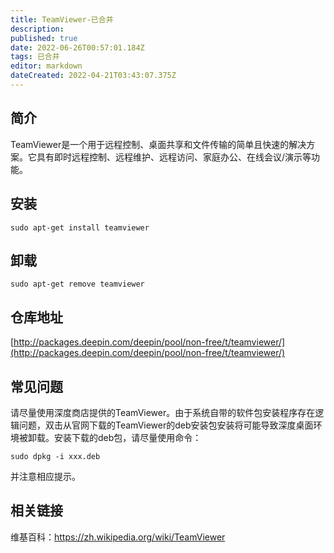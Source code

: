 ```yaml
---
title: TeamViewer-已合并
description: 
published: true
date: 2022-06-26T00:57:01.184Z
tags: 已合并
editor: markdown
dateCreated: 2022-04-21T03:43:07.375Z
---
```


## 简介

TeamViewer是一个用于远程控制、桌面共享和文件传输的简单且快速的解决方案。它具有即时远程控制、远程维护、远程访问、家庭办公、在线会议/演示等功能。

## 安装

`sudo apt-get install teamviewer`

## 卸载

`sudo apt-get remove teamviewer`

## 仓库地址

[http://packages.deepin.com/deepin/pool/non-free/t/teamviewer/](http://packages.deepin.com/deepin/pool/non-free/t/teamviewer/)

## 常见问题

请尽量使用深度商店提供的TeamViewer。由于系统自带的软件包安装程序存在逻辑问题，双击从官网下载的TeamViewer的deb安装包安装将可能导致深度桌面环境被卸载。安装下载的deb包，请尽量使用命令：

`sudo dpkg -i xxx.deb`

并注意相应提示。

## 相关链接

维基百科：<https://zh.wikipedia.org/wiki/TeamViewer>
